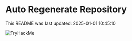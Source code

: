 # Auto Regenerate Repository

This README was last updated: 2025-01-01 10:45:10

 ![TryHackMe](https://tryhackme.com/badge/533634)